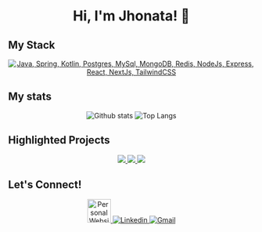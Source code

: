 <h1 align="center">Hi, I'm Jhonata! 👋</h1>

## My Stack
<p align="center">
  <a href="#">
    <img src="https://skillicons.dev/icons?i=java,spring,kotlin,postgres,mysql,mongo,redis,nodejs,express,react,next,tailwind" alt="Java, Spring, Kotlin, Postgres, MySql, MongoDB, Redis, NodeJs, Express, React, NextJs, TailwindCSS">
  </a>
</p>

## My stats
<div align="center">
  <img src="https://github-readme-stats.vercel.app/api?username=jhonatademuner&theme=discord_old_blurple&show_icons=true&hide_rank=true&custom_title=Stats&count_private=true&hide_border=true&hide=issues&line_height=24&bg_color=0d111700" alt="Github stats" />
  <img src="https://github-readme-stats.vercel.app/api/top-langs/?username=jhonatademuner&layout=compact&theme=discord_old_blurple&count_private=true&hide_border=true&bg_color=0d1117" alt="Top Langs">
</div>

## Highlighted Projects
<div align="center">
  <a href="https://github.com/jhonatademuner/localif">
    <img src="https://github-readme-stats.vercel.app/api/pin/?username=jhonatademuner&theme=discord_old_blurple&bg_color=0d111700&border_color=7289da50&repo=localif"/>
  </a>
  <a href="https://jhonatademuner.github.io/sort-comparison">
    <img src="https://github-readme-stats.vercel.app/api/pin/?username=jhonatademuner&theme=discord_old_blurple&bg_color=0d111700&border_color=7289da50&repo=sort-comparison"/>
  </a>
  <a href="https://github.com/samoleu/komunicatte">
    <img src="https://github-readme-stats.vercel.app/api/pin/?username=samoleu&theme=discord_old_blurple&bg_color=0d111700&border_color=7289da50&repo=komunicatte"/>
  </a>
</div>

## Let's Connect!
<p align="center">
  <a href="#" >
    <img src="https://github.com/user-attachments/assets/9e536544-e74a-46f2-9366-413b0cf3f4e4" alt="Personal Website" height="48px" >
  </a>
  <a href="https://www.linkedin.com/in/jhonatademuner/">
    <img src="https://skillicons.dev/icons?i=linkedin" alt="Linkedin">
  </a>
  <a href="mailto:jhonata.demuner@gmail.com">
    <img src="https://skillicons.dev/icons?i=gmail" alt="Gmail">
  </a>
</p>

